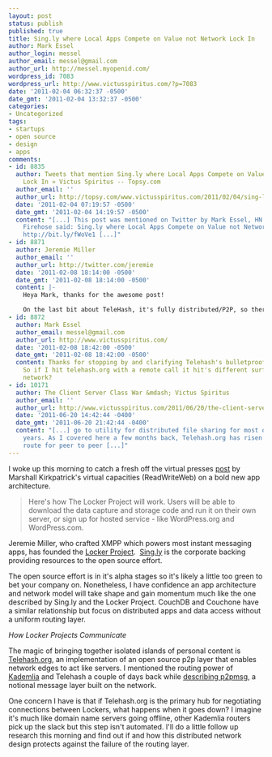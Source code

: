 ```yaml
---
layout: post
status: publish
published: true
title: Sing.ly where Local Apps Compete on Value not Network Lock In
author: Mark Essel
author_login: messel
author_email: messel@gmail.com
author_url: http://messel.myopenid.com/
wordpress_id: 7083
wordpress_url: http://www.victusspiritus.com/?p=7083
date: '2011-02-04 06:32:37 -0500'
date_gmt: '2011-02-04 13:32:37 -0500'
categories:
- Uncategorized
tags:
- startups
- open source
- design
- apps
comments:
- id: 8835
  author: Tweets that mention Sing.ly where Local Apps Compete on Value not Network
    Lock In » Victus Spiritus -- Topsy.com
  author_email: ''
  author_url: http://topsy.com/www.victusspiritus.com/2011/02/04/sing-ly-where-local-apps-compete-on-value-not-network-lock-in/?utm_source=pingback&amp;utm_campaign=L2
  date: '2011-02-04 07:19:57 -0500'
  date_gmt: '2011-02-04 14:19:57 -0500'
  content: "[...] This post was mentioned on Twitter by Mark Essel, HN Firehose. HN
    Firehose said: Sing.ly where Local Apps Compete on Value not Network Lock In:
    http://bit.ly/fWoVe1 [...]"
- id: 8871
  author: Jeremie Miller
  author_email: ''
  author_url: http://twitter.com/jeremie
  date: '2011-02-08 18:14:00 -0500'
  date_gmt: '2011-02-08 18:14:00 -0500'
  content: |-
    Heya Mark, thanks for the awesome post!

    On the last bit about TeleHash, it's fully distributed/P2P, so there isn't anything that can really go down, in fact it should be more resilient than nearly any other service that I know of :)
- id: 8872
  author: Mark Essel
  author_email: messel@gmail.com
  author_url: http://www.victusspiritus.com/
  date: '2011-02-08 18:42:00 -0500'
  date_gmt: '2011-02-08 18:42:00 -0500'
  content: Thanks for stopping by and clarifying Telehash's bulletproof nature Jeremie.
    So if I hit telehash.org with a remote call it hit's different surfaces of the
    network?
- id: 10171
  author: The Client Server Class War &mdash; Victus Spiritus
  author_email: ''
  author_url: http://www.victusspiritus.com/2011/06/20/the-client-server-class-war/
  date: '2011-06-20 14:42:44 -0400'
  date_gmt: '2011-06-20 21:42:44 -0400'
  content: "[...] go to utility for distributed file sharing for most of my net connected
    years. As I covered here a few months back, Telehash.org has risen as another
    route for peer to peer [...]"
---
```

<p>I woke up this morning to catch a fresh off the virtual presses <a href="http://m.readwriteweb.com/archives/creator_of_instant_messaging_protocol_to_launch_ap.php">post</a> by Marshall Kirkpatrick's virtual capacities (ReadWriteWeb) on a bold new app architecture. </p>
<blockquote><p>
Here's how The Locker Project will work. Users will be able to download the data capture and storage code and run it on their own server, or sign up for hosted service - like WordPress.org and WordPress.com.
</p></blockquote>
<p>Jeremie Miller, who crafted XMPP which powers most instant messaging apps, has founded the <a href="https://github.com/quartzjer/Locker">Locker Project</a>.  <a href="http://sing.ly">Sing.ly</a> is the corporate backing providing resources to the open source effort. </p>
<p>The open source effort is in it's alpha stages so it's likely a little too green to bet your company on. Nonetheless, I have confidence an app architecture and network model will take shape and gain momentum much like the one described by Sing.ly and the Locker Project. CouchDB and Couchone have a similar relationship but focus on distributed apps and data access without a uniform routing layer.</p>
<p><I>How Locker Projects Communicate</I></p>
<p>The magic of bringing together isolated islands of personal content is <a href="http://telehash.org">Telehash.org</a>, an implementation of an open source p2p layer that enables network edges to act like servers. I mentioned the routing power of <a href="http://en.wikipedia.org/wiki/Kademlia">Kademlia</a> and Telehash a couple of days back while <a href="http://www.victusspiritus.com/2011/02/02/p2pmsg-a-distributed-message-network/">describing p2pmsg</a>, a notional message layer built on the network. </p>
<p>One concern I have is that if Telehash.org is the primary hub for negotiating connections between Lockers, what happens when it goes down? I imagine it's much like domain name servers going offline, other Kademlia routers pick up the slack but this step isn't automated. I'll do a little follow up research this morning and find out if and how this distributed network design protects against the failure of the routing layer.</p>
